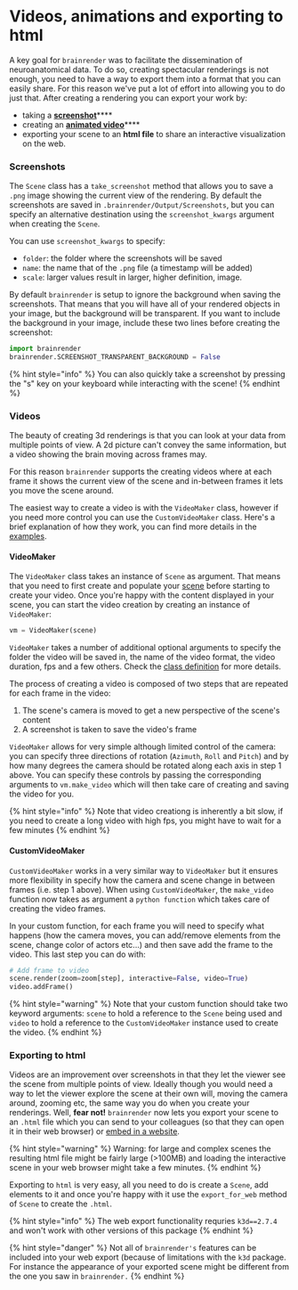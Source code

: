 # Videos, animations and exporting to html

A key goal for `brainrender` was to facilitate the dissemination of neuroanatomical data. To do so, creating spectacular renderings is not enough, you need to have a way to export them into a format that you can easily share. For this reason we've put a lot of effort into allowing you to do just that. After creating a rendering you can export your work by:

* taking a [**screenshot**](videos-animations-and-exporting-to-html.md#screenshots)\*\*\*\*
* creating an [**animated video**](videos-animations-and-exporting-to-html.md#videos)\*\*\*\*
* exporting your scene to an **html file** to share an interactive visualization on the web. 



### Screenshots

The `Scene` class has a `take_screenshot` method that allows you to save a `.png` image showing the current view of the rendering.  By default the screenshots are saved in `.brainrender/Output/Screenshots`, but you can specify an alternative destination using the `screenshot_kwargs` argument when creating the `Scene`. 

You can use `screenshot_kwargs` to specify:

* `folder`: the folder where the screenshots will be saved 
* `name`: the name that of the `.png` file \(a timestamp will be added\)
* `scale`: larger values result in larger, higher definition, image. 

By default `brainrender` is setup to ignore the background when saving the screenshots. That means that you will have all of your rendered objects in your image, but the background will be transparent. If you want to include the background in your image, include these two lines before creating the screenshot:

```python
import brainrender
brainrender.SCREENSHOT_TRANSPARENT_BACKGROUND = False
```

{% hint style="info" %}
You can also quickly take a screenshot by pressing the "s" key on your keyboard while interacting with the scene!
{% endhint %}



### Videos

The beauty of creating 3d renderings is that you can look at your data from multiple points of view. A 2d picture can't convey the same information, but a video showing the brain moving across frames may. 

For this reason `brainrender` supports the creating videos where at each frame it shows the current view of the scene and in-between frames it lets you move the scene around. 

The easiest way to create a video is with the `VideoMaker` class, however if you need more control you can use the `CustomVideoMaker` class. Here's a brief explanation of how they work, you can find more details in the [examples](../overview/examples.md).



#### VideoMaker

The `VideoMaker` class takes an instance of `Scene` as argument. That means that you need to first create and populate your [scene](scene.md) before starting to create your video.  Once you're happy with the content displayed in your scene, you can start the video creation by creating an instance of `VideoMaker`:

```python
vm = VideoMaker(scene)
```

`VideoMaker` takes a number of additional optional arguments to specify the folder the video will be saved in, the name of the video format, the video duration, fps and a few others. Check the [class definition](../autogenerated-docs/brainrender-autodocs/utils/video.md#contents) for more details. 

The process of creating a video is composed of two steps that are repeated for each frame in the video:

1. The scene's camera is moved to get a new perspective of the scene's content
2. A screenshot is taken to save the video's frame

`VideoMaker` allows for very simple although limited control of the camera: you can specify three directions of rotation \(`Azimuth`, `Roll` and `Pitch`\) and by how many degrees the camera should be rotated along each axis in step 1 above.  You can specify these controls by passing the corresponding arguments to `vm.make_video` which will then take care of creating and saving the video for you. 

{% hint style="info" %}
Note that video creationg is inherently a bit slow, if you need to create a long video with high fps, you might have to wait for a few minutes
{% endhint %}

#### CustomVideoMaker

`CustomVideoMaker` works in a very similar way to `VideoMaker` but it ensures more flexibility in specify how the camera and scene change in between frames \(i.e. step 1 above\). When using `CustomVideoMaker`, the `make_video` function now takes as argument a `python function` which takes care of creating the video frames. 

In your custom function, for each frame you will need to specify what happens \(how the camera moves, you can add/remove elements from the scene, change color of actors etc...\) and then save add the frame to the video. This last step you can do with:

```python
# Add frame to video
scene.render(zoom=zoom[step], interactive=False, video=True)
video.addFrame()
```

{% hint style="warning" %}
Note that your custom function should  take two keyword arguments: `scene` to hold a reference to the `Scene` being used and `video` to hold a reference to the `CustomVideoMaker` instance used to create the video.
{% endhint %}





### Exporting to html

Videos are an improvement over screenshots in that they let the viewer see the scene from multiple points of view. Ideally though you would need a way to let the viewer explore the scene at their own will, moving the camera around, zooming etc, the same way you do when you create your renderings. Well, **fear not!** `brainrender` now lets you export your scene to an `.html` file which you can send to your colleagues \(so that they can open it in their web browser\) or [embed in a website](https://fedeclaudi.github.io/scenes/regions.html). 

{% hint style="warning" %}
Warning: for large and complex scenes the resulting html file might be fairly large \(&gt;100MB\) and loading the interactive scene in your web browser might take a few minutes.
{% endhint %}

Exporting to `html` is very easy, all you need to do is create a `Scene`, add elements to it and once you're happy with it use the `export_for_web` method of `Scene` to create the `.html`.

{% hint style="info" %}
The web export functionality requries `k3d==2.7.4` and won't work with other versions of this package
{% endhint %}

{% hint style="danger" %}
Not all of `brainrender's` features can be included into your web export \(because of limitations with the `k3d` package.  For instance the appearance of your exported scene might be different from the one you saw in `brainrender.`
{% endhint %}





